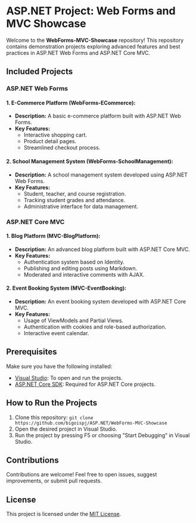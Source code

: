 # ASP.NET Project: Web Forms and MVC Showcase

Welcome to the **WebForms-MVC-Showcase** repository! This repository contains demonstration projects exploring advanced features and best practices in ASP.NET Web Forms and ASP.NET Core MVC.

## Included Projects

### ASP.NET Web Forms

#### 1. **E-Commerce Platform (WebForms-ECommerce):**
   - **Description:** A basic e-commerce platform built with ASP.NET Web Forms.
   - **Key Features:**
     - Interactive shopping cart.
     - Product detail pages.
     - Streamlined checkout process.

#### 2. **School Management System (WebForms-SchoolManagement):**
   - **Description:** A school management system developed using ASP.NET Web Forms.
   - **Key Features:**
     - Student, teacher, and course registration.
     - Tracking student grades and attendance.
     - Administrative interface for data management.

### ASP.NET Core MVC

#### 1. **Blog Platform (MVC-BlogPlatform):**
   - **Description:** An advanced blog platform built with ASP.NET Core MVC.
   - **Key Features:**
     - Authentication system based on Identity.
     - Publishing and editing posts using Markdown.
     - Moderated and interactive comments with AJAX.

#### 2. **Event Booking System (MVC-EventBooking):**
   - **Description:** An event booking system developed with ASP.NET Core MVC.
   - **Key Features:**
     - Usage of ViewModels and Partial Views.
     - Authentication with cookies and role-based authorization.
     - Interactive event calendar.

## Prerequisites

Make sure you have the following installed:

- [Visual Studio](https://visualstudio.microsoft.com/): To open and run the projects.
- [ASP.NET Core SDK](https://dotnet.microsoft.com/download): Required for ASP.NET Core projects.

## How to Run the Projects

1. Clone this repository: `git clone https://github.com/bigoispj/ASP.NET/WebForms-MVC-Showcase`
2. Open the desired project in Visual Studio.
3. Run the project by pressing F5 or choosing "Start Debugging" in Visual Studio.

## Contributions

Contributions are welcome! Feel free to open issues, suggest improvements, or submit pull requests.

## License

This project is licensed under the [MIT License](https://mit-license.org/).
